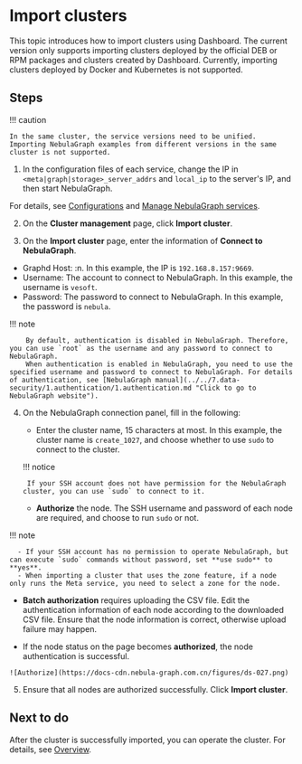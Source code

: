 # Import clusters

This topic introduces how to import clusters using Dashboard. The current version only supports importing clusters deployed by the official DEB or RPM packages and clusters created by Dashboard. Currently, importing clusters deployed by Docker and Kubernetes is not supported.

## Steps

!!! caution

    In the same cluster, the service versions need to be unified. Importing NebulaGraph examples from different versions in the same cluster is not supported.

1. In the configuration files of each service, change the IP in `<meta|graph|storage>_server_addrs` and `local_ip` to the server's IP, and then start NebulaGraph.

  For details, see [Configurations](../../5.configurations-and-logs/1.configurations/1.configurations.md) and [Manage NebulaGraph services](../../4.deployment-and-installation/manage-service.md).

2. On the **Cluster management** page, click **Import cluster**.

3. On the **Import cluster** page, enter the information of **Connect to NebulaGraph**.

  - Graphd Host: <The format of Graphd Host is the IP port of one of the Graphd processes>:n<Port>. In this example, the IP is `192.168.8.157:9669`.
  - Username: The account to connect to NebulaGraph. In this example, the username is `vesoft`.
  - Password: The password to connect to NebulaGraph. In this example, the password is `nebula`.

  !!! note

        By default, authentication is disabled in NebulaGraph. Therefore, you can use `root` as the username and any password to connect to NebulaGraph.
        When authentication is enabled in NebulaGraph, you need to use the specified username and password to connect to NebulaGraph. For details of authentication, see [NebulaGraph manual](../../7.data-security/1.authentication/1.authentication.md "Click to go to NebulaGraph website").

4. On the NebulaGraph connection panel, fill in the following:

   - Enter the cluster name, 15 characters at most. In this example, the cluster name is `create_1027`, and choose whether to use `sudo` to connect to the cluster.

    !!! notice

        If your SSH account does not have permission for the NebulaGraph cluster, you can use `sudo` to connect to it.

   - **Authorize** the node. The SSH username and password of each node are required, and choose to run `sudo` or not.
   
  !!! note

      - If your SSH account has no permission to operate NebulaGraph, but can execute `sudo` commands without password, set **use sudo** to **yes**.
      - When importing a cluster that uses the zone feature, if a node only runs the Meta service, you need to select a zone for the node.
    
   - **Batch authorization** requires uploading the CSV file. Edit the authentication information of each node according to the downloaded CSV file. Ensure that the node information is correct, otherwise upload failure may happen.

  
   - If the node status on the page becomes **authorized**, the node authentication is successful.
  
    ![Authorize](https://docs-cdn.nebula-graph.com.cn/figures/ds-027.png)

5. Ensure that all nodes are authorized successfully. Click **Import cluster**.

## Next to do

After the cluster is successfully imported, you can operate the cluster. For details, see [Overview](../4.cluster-operator/1.overview.md).
